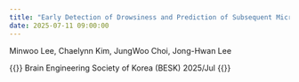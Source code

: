 ```yaml
---
title: "Early Detection of Drowsiness and Prediction of Subsequent Microsleep or Arousal States Using Physiological Signals"
date: 2025-07-11 09:00:00
---
```


Minwoo Lee, Chaelynn Kim, JungWoo Choi, Jong-Hwan Lee

{{<format bright-green>}}
Brain Engineering Society of Korea (BESK) 2025/Jul
{{</format>}}
